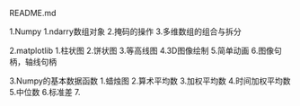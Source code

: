 README.md

1.Numpy
    1.ndarry数组对象
    2.掩码的操作
    3.多维数组的组合与拆分
    
2.matplotlib
    1.柱状图
    2.饼状图
    3.等高线图
    4.3D图像绘制
    5.简单动画
    6.图像句柄，轴线句柄

3.Numpy的基本数据函数
    1.蜡烛图
    2.算术平均数
    3.加权平均数
    4.时间加权平均数
    5.中位数
    6.标准差
    7.